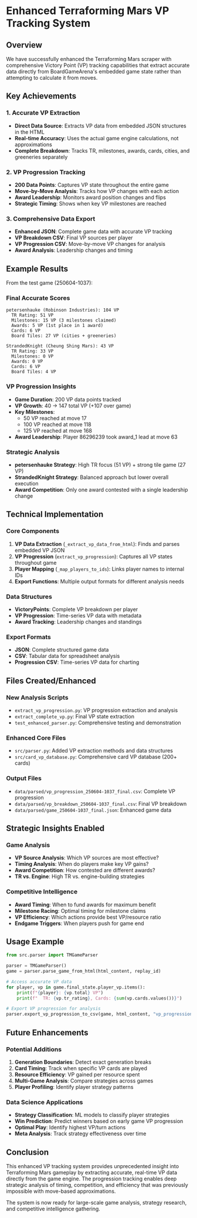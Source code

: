 # Enhanced Terraforming Mars VP Tracking System

## Overview

We have successfully enhanced the Terraforming Mars scraper with comprehensive Victory Point (VP) tracking capabilities that extract accurate data directly from BoardGameArena's embedded game state rather than attempting to calculate it from moves.

## Key Achievements

### 1. Accurate VP Extraction
- **Direct Data Source**: Extracts VP data from embedded JSON structures in the HTML
- **Real-time Accuracy**: Uses the actual game engine calculations, not approximations
- **Complete Breakdown**: Tracks TR, milestones, awards, cards, cities, and greeneries separately

### 2. VP Progression Tracking
- **200 Data Points**: Captures VP state throughout the entire game
- **Move-by-Move Analysis**: Tracks how VP changes with each action
- **Award Leadership**: Monitors award position changes and flips
- **Strategic Timing**: Shows when key VP milestones are reached

### 3. Comprehensive Data Export
- **Enhanced JSON**: Complete game data with accurate VP tracking
- **VP Breakdown CSV**: Final VP sources per player
- **VP Progression CSV**: Move-by-move VP changes for analysis
- **Award Analysis**: Leadership changes and timing

## Example Results

From the test game (250604-1037):

### Final Accurate Scores
```
petersenhauke (Robinson Industries): 104 VP
  TR Rating: 51 VP
  Milestones: 15 VP (3 milestones claimed)
  Awards: 5 VP (1st place in 1 award)
  Cards: 6 VP
  Board Tiles: 27 VP (cities + greeneries)

StrandedKnight (Cheung Shing Mars): 43 VP
  TR Rating: 33 VP
  Milestones: 0 VP
  Awards: 0 VP
  Cards: 6 VP
  Board Tiles: 4 VP
```

### VP Progression Insights
- **Game Duration**: 200 VP data points tracked
- **VP Growth**: 40 → 147 total VP (+107 over game)
- **Key Milestones**:
  - 50 VP reached at move 17
  - 100 VP reached at move 118
  - 125 VP reached at move 168
- **Award Leadership**: Player 86296239 took award_1 lead at move 63

### Strategic Analysis
- **petersenhauke Strategy**: High TR focus (51 VP) + strong tile game (27 VP)
- **StrandedKnight Strategy**: Balanced approach but lower overall execution
- **Award Competition**: Only one award contested with a single leadership change

## Technical Implementation

### Core Components
1. **VP Data Extraction** (`_extract_vp_data_from_html`): Finds and parses embedded VP JSON
2. **VP Progression** (`extract_vp_progression`): Captures all VP states throughout game
3. **Player Mapping** (`_map_players_to_ids`): Links player names to internal IDs
4. **Export Functions**: Multiple output formats for different analysis needs

### Data Structures
- **VictoryPoints**: Complete VP breakdown per player
- **VP Progression**: Time-series VP data with metadata
- **Award Tracking**: Leadership changes and standings

### Export Formats
- **JSON**: Complete structured game data
- **CSV**: Tabular data for spreadsheet analysis
- **Progression CSV**: Time-series VP data for charting

## Files Created/Enhanced

### New Analysis Scripts
- `extract_vp_progression.py`: VP progression extraction and analysis
- `extract_complete_vp.py`: Final VP state extraction
- `test_enhanced_parser.py`: Comprehensive testing and demonstration

### Enhanced Core Files
- `src/parser.py`: Added VP extraction methods and data structures
- `src/card_vp_database.py`: Comprehensive card VP database (200+ cards)

### Output Files
- `data/parsed/vp_progression_250604-1037_final.csv`: Complete VP progression
- `data/parsed/vp_breakdown_250604-1037_final.csv`: Final VP breakdown
- `data/parsed/game_250604-1037_final.json`: Enhanced game data

## Strategic Insights Enabled

### Game Analysis
- **VP Source Analysis**: Which VP sources are most effective?
- **Timing Analysis**: When do players make key VP gains?
- **Award Competition**: How contested are different awards?
- **TR vs. Engine**: High TR vs. engine-building strategies

### Competitive Intelligence
- **Award Timing**: When to fund awards for maximum benefit
- **Milestone Racing**: Optimal timing for milestone claims
- **VP Efficiency**: Which actions provide best VP/resource ratio
- **Endgame Triggers**: When players push for game end

## Usage Example

```python
from src.parser import TMGameParser

parser = TMGameParser()
game = parser.parse_game_from_html(html_content, replay_id)

# Access accurate VP data
for player, vp in game.final_state.player_vp.items():
    print(f"{player}: {vp.total} VP")
    print(f"  TR: {vp.tr_rating}, Cards: {sum(vp.cards.values())}")

# Export VP progression for analysis
parser.export_vp_progression_to_csv(game, html_content, "vp_progression.csv")
```

## Future Enhancements

### Potential Additions
1. **Generation Boundaries**: Detect exact generation breaks
2. **Card Timing**: Track when specific VP cards are played
3. **Resource Efficiency**: VP gained per resource spent
4. **Multi-Game Analysis**: Compare strategies across games
5. **Player Profiling**: Identify player strategy patterns

### Data Science Applications
- **Strategy Classification**: ML models to classify player strategies
- **Win Prediction**: Predict winners based on early game VP progression
- **Optimal Play**: Identify highest VP/turn actions
- **Meta Analysis**: Track strategy effectiveness over time

## Conclusion

This enhanced VP tracking system provides unprecedented insight into Terraforming Mars gameplay by extracting accurate, real-time VP data directly from the game engine. The progression tracking enables deep strategic analysis of timing, competition, and efficiency that was previously impossible with move-based approximations.

The system is now ready for large-scale game analysis, strategy research, and competitive intelligence gathering.
